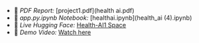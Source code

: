 - 📄 *PDF Report:* [project1.pdf](health ai.pdf)
- 📓 *app.py.ipynb Notebook:* [healthai.ipynb](health_ai (4).ipynb)
- 🤖 *Live Hugging Face:* [Health-AI1 Space](https://huggingface.co/spaces/23ucs518/healthAI)
- 🎥 *Demo Video:* [Watch here](https://drive.google.com/file/d/1kH2Td0mtYSrl9ew6HhttC9D6GON9dzQK/view?usp=drivesdk)
